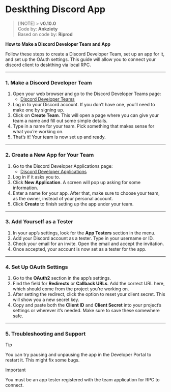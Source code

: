 # Deskthing Discord App

> [!NOTE] > **v0.10.0**<br>
> Code by: **Ankziety**<br>
> Based on code by: **Riprod**

**How to Make a Discord Developer Team and App**

Follow these steps to create a Discord Developer Team, set up an app for it, and set up the OAuth settings. This guide will allow you to connect your discord client to deskthing via local RPC.

---

### 1. Make a Discord Developer Team

1. Open your web browser and go to the Discord Developer Teams page:
   - [Discord Developer Teams](https://discord.com/developers/teams)
2. Log in to your Discord account. If you don’t have one, you’ll need to make one by signing up.
3. Click on **Create Team**. This will open a page where you can give your team a name and fill out some simple details.
4. Type in a name for your team. Pick something that makes sense for what you’re working on.
5. That’s it! Your team is now set up and ready.

---

### 2. Create a New App for Your Team

1. Go to the Discord Developer Applications page:
   - [Discord Developer Applications](https://discord.com/developers/applications)
2. Log in if it asks you to.
3. Click **New Application**. A screen will pop up asking for some information.
4. Enter a name for your app. After that, make sure to choose your team, as the owner, instead of your personal account.
5. Click **Create** to finish setting up the app under your team.

---

### 3. Add Yourself as a Tester

1. In your app’s settings, look for the **App Testers** section in the menu.
2. Add your Discord account as a tester. Type in your username or ID.
3. Check your email for an invite. Open the email and accept the invitation.
4. Once accepted, your account is now set as a tester for the app.

---

### 4. Set Up OAuth Settings

1. Go to the **OAuth2** section in the app’s settings.
2. Find the field for **Redirects** or **Callback URLs**. Add the correct URL here, which should come from the project you’re working on.
3. After setting the redirect, click the option to reset your client secret. This will show you a new secret key.
4. Copy and paste both the **Client ID** and **Client Secret** into your project’s settings or wherever it’s needed. Make sure to save these somewhere safe.

---

### 5. Troubleshooting and Support

> [!TIP]
> You can try pausing and unpausing the app in the Developer Portal to restart it. This might fix some bugs.

> [!IMPORTANT]
> You must be an app tester registered with the team application for RPC to connect.

